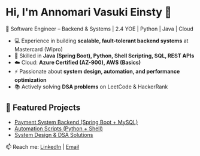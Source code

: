 # Hi, I'm Annomari Vasuki Einsty 👋

🚀 Software Engineer – Backend & Systems | 2.4 YOE | Python | Java | Cloud  

- 💻 Experience in building **scalable, fault-tolerant backend systems** at Mastercard (Wipro)  
- 🔧 Skilled in **Java (Spring Boot), Python, Shell Scripting, SQL, REST APIs**  
- ☁️ Cloud: **Azure Certified (AZ-900), AWS (Basics)**  
- ⚡ Passionate about **system design, automation, and performance optimization**  
- 📚 Actively solving **DSA problems** on LeetCode & HackerRank  

## 🔗 Featured Projects
- [Payment System Backend (Spring Boot + MySQL)](https://github.com/annoeinsty/payment-system-backend)
- [Automation Scripts (Python + Shell)](https://github.com/annoeinsty/automation-scripts)
- [System Design & DSA Solutions](https://github.com/annoeinsty/system-design-dsa)

📫 Reach me: [LinkedIn](https://linkedin.com/in/annoeinsty) | [Email](mailto:annoeinsty@gmail.com)

